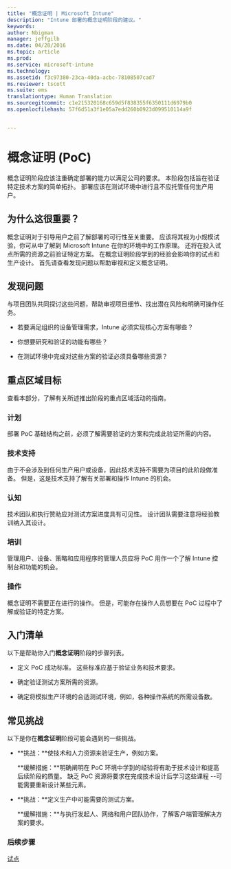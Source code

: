 ```yaml
---
title: "概念证明 | Microsoft Intune"
description: "Intune 部署的概念证明阶段的建议。"
keywords: 
author: Nbigman
manager: jeffgilb
ms.date: 04/28/2016
ms.topic: article
ms.prod: 
ms.service: microsoft-intune
ms.technology: 
ms.assetid: f3c97380-23ca-40da-acbc-78108507cad7
ms.reviewer: tscott
ms.suite: ems
translationtype: Human Translation
ms.sourcegitcommit: c1e215320168c659d5f838355f6350111d6979b0
ms.openlocfilehash: 57f6d51a3f1e05a7edd260b0923d099510114a9f


---
```


# 概念证明 (PoC)
概念证明阶段应该注重确定部署的能力以满足公司的要求。 本阶段包括旨在验证特定技术方案的简单拓扑。  部署应该在测试环境中进行且不应托管任何生产用户。

## 为什么这很重要？
概念证明对于引导用户之前了解部署的可行性至关重要。 应该将其视为小规模试验，你可从中了解到 Microsoft Intune 在你的环境中的工作原理。 还将在投入试点所需的资源之前验证特定方案。 在概念证明阶段学到的经验会影响你的试点和生产设计。
首先请查看发现问题以帮助审视和定义概念证明。

## 发现问题
与项目团队共同探讨这些问题，帮助审视项目细节、找出潜在风险和明确可操作任务。

-   若要满足组织的设备管理需求，Intune 必须实现核心方案有哪些？

-   你想要研究和验证的功能有哪些？

-   在测试环境中完成对这些方案的验证必须具备哪些资源？

## 重点区域目标
查看本部分，了解有关所述推出阶段的重点区域活动的指南。

### 计划
部署 PoC 基础结构之前，必须了解需要验证的方案和完成此验证所需的内容。

### 技术支持
由于不会涉及到任何生产用户或设备，因此技术支持不需要为项目的此阶段做准备。 但是，这是技术支持了解有关部署和操作 Intune 的机会。

### 认知
技术团队和执行赞助应对测试方案进度具有可见性。 设计团队需要注意将经验教训纳入其设计。

### 培训
管理用户、设备、策略和应用程序的管理人员应将 PoC 用作一个了解 Intune 控制台和功能的机会。

### 操作
概念证明不需要正在进行的操作。 但是，可能存在操作人员想要在 PoC 过程中了解或验证的特定方案。

## 入门清单
以下是帮助你入门**概念证明**阶段的步骤列表。

-   定义 PoC 成功标准。 这些标准应基于验证业务和技术要求。

-   确定验证测试方案所需的资源。

-   确定将模拟生产环境的合适测试环境，例如，各种操作系统的所需设备数。

## 常见挑战
以下是你在**概念证明**阶段可能会遇到的一些挑战。

-   **挑战：**使技术和人力资源来验证生产，例如方案。

    **缓解措施：**明确阐明在 PoC 环境中学到的经验将有助于技术设计和提高后续阶段的质量。 缺乏 PoC 资源将要求在完成技术设计后学习这些课程 --可能需要重新设计某些元素。

-   **挑战：**定义生产中可能需要的测试方案。

    **缓解措施：**与执行发起人、网络和用户团队协作，了解客户端管理解决方案的要求。

### 后续步骤
[试点](pilot.md)



<!--HONumber=Jul16_HO3-->


